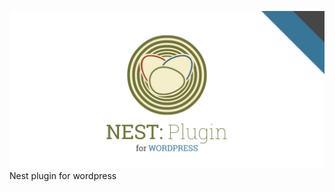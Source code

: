![Alt text](https://raw.githubusercontent.com/nestApi/Nest_Plugin_Wordpress/master/logos/NestWordpress.png) 
Nest plugin for wordpress
